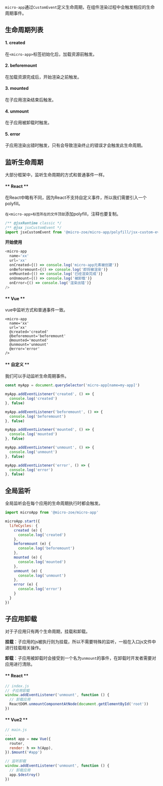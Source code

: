 `micro-app`通过`CustomEvent`定义生命周期，在组件渲染过程中会触发相应的生命周期事件。

## 生命周期列表

#### 1. created
在`<micro-app>`标签初始化后，加载资源前触发。

#### 2. beforemount
在加载资源完成后，开始渲染之前触发。

#### 3. mounted
在子应用渲染结束后触发。

#### 4. unmount
在子应用被卸载时触发。

#### 5. error
子应用渲染出错时触发，只有会导致渲染终止的错误才会触发此生命周期。


## 监听生命周期
大部分框架中，监听生命周期的方式和普通事件一样。

<!-- tabs:start -->

#### ** React **
在React中略有不同，因为React不支持自定义事件，所以我们需要引入一个polyfill。

`在<micro-app>标签所在的文件顶部`添加polyfill，注释也要复制。
```js
/** @jsxRuntime classic */
/** @jsx jsxCustomEvent */
import jsxCustomEvent from '@micro-zoe/micro-app/polyfill/jsx-custom-event'
```

**开始使用**
```js
<micro-app
  name='xx'
  url='xx'
  onCreated={() => console.log('micro-app元素被创建')}
  onBeforemount={() => console.log('即将被渲染')}
  onMounted={() => console.log('已经渲染完成')}
  onUnmount={() => console.log('被卸载')}
  onError={() => console.log('渲染出错')}
/>
```

#### ** Vue **
vue中监听方式和普通事件一致。
```vue
<micro-app
  name='xx'
  url='xx'
  @created='created'
  @beforemount='beforemount'
  @mounted='mounted'
  @unmount='unmount'
  @error='error'
/>
```
#### ** 自定义 **
我们可以手动监听生命周期事件。

```js
const myApp = document.querySelector('micro-app[name=my-app]')

myApp.addEventListener('created', () => {
  console.log('created')
}, false)

myApp.addEventListener('beforemount', () => {
  console.log('beforemount')
}, false)

myApp.addEventListener('mounted', () => {
  console.log('mounted')
}, false)

myApp.addEventListener('unmount', () => {
  console.log('unmount')
}, false)

myApp.addEventListener('error', () => {
  console.log('error')
}, false)
```

<!-- tabs:end -->

## 全局监听
全局监听会在每个应用的生命周期执行时都会触发。
```js
import microApp from '@micro-zoe/micro-app'

microApp.start({
  lifeCycles: {
    created (e) {
      console.log('created')
    },
    beforemount (e) {
      console.log('beforemount')
    },
    mounted (e) {
      console.log('mounted')
    },
    unmount (e) {
      console.log('unmount')
    },
    error (e) {
      console.log('error')
    }
  }
})
```

## 子应用卸载
对于子应用只有两个生命周期，挂载和卸载。

**挂载**：子应用的js被执行则为挂载，所以不需要特殊的监听，一般在入口js文件中进行挂载相关操作。

**卸载**：子应用被卸载时会接受到一个名为`unmount`的事件，在卸载时开发者需要对应用进行清除。

<!-- tabs:start -->

#### ** React **
```js
// index.js
// 子应用卸载
window.addEventListener('unmount', function () {
  // 卸载应用
  ReactDOM.unmountComponentAtNode(document.getElementById('root'))
})
```

#### ** Vue2 **
```js
// main.js
...
const app = new Vue({
  router,
  render: h => h(App),
}).$mount('#app')

// 监听卸载
window.addEventListener('unmount', function () {
  // 卸载应用
  app.$destroy()
})
```
<!-- tabs:end -->
